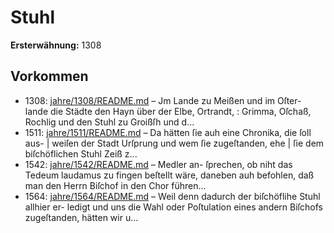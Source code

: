 # Stuhl

**Ersterwähnung:** 1308

## Vorkommen
- 1308: [jahre/1308/README.md](../jahre/1308/README.md) – Jm Lande zu Meißen und im Oſter-
lande die Städte den Hayn über der Elbe, Ortrandt, :
Grimma, Oſchaß, Rochlig und den Stuhl zu Groißſh und
d...
- 1511: [jahre/1511/README.md](../jahre/1511/README.md) – Da hätten ſie auh eine Chronika, die ſoll aus- |
weiſen der Stadt Urſprung und wem ſie zugeſtanden, ehe |
ſie dem biſchöflichen Stuhl Zeiß z...
- 1542: [jahre/1542/README.md](../jahre/1542/README.md) – Medler an-
ſprechen, ob niht das Tedeum laudamus zu fingen beſtellt
wäre, daneben auh befohlen, daß man den Herrn Biſchof
in den Chor führen...
- 1564: [jahre/1564/README.md](../jahre/1564/README.md) – Weil denn dadurch der biſchöflihe Stuhl allhier er-
ledigt und uns die Wahl oder Poſtulation eines andern
Biſchofs zugeſtanden, hätten wir u...
